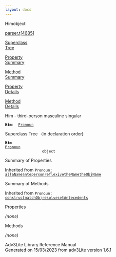 ```yaml
---
layout: docs
---
```

<span class="title">Him</span><span class="type">object</span>

[parser.t](../file/parser.t.html)\[[4685](../source/parser.t.html#4685)\]

[Superclass  
Tree](#_SuperClassTree_)

[Property  
Summary](#_PropSummary_)

[Method  
Summary](#_MethodSummary_)

[Property  
Details](#_Properties_)

[Method  
Details](#_Methods_)

<div class="fdesc">

Him - third-person masculine singular

**`Him`**` :   `[`Pronoun`](../object/Pronoun.html)

</div>

<span id="_SuperClassTree_"></span>

<div class="mjhd">

<span class="hdln">Superclass Tree</span>   (in declaration order)

</div>

**`Him`**  
[`Pronoun`](../object/Pronoun.html)  
`                 object`  
<span id="_PropSummary_"></span>

<div class="mjhd">

<span class="hdln">Summary of Properties</span>  

</div>



Inherited from `Pronoun` :  
[`all`](../object/Pronoun.html#all)[`aName`](../object/Pronoun.html#aName)[`ante`](../object/Pronoun.html#ante)[`person`](../object/Pronoun.html#person)[`reflexive`](../object/Pronoun.html#reflexive)[`theName`](../object/Pronoun.html#theName)[`theObjName`](../object/Pronoun.html#theObjName)

<span id="_MethodSummary_"></span>

<div class="mjhd">

<span class="hdln">Summary of Methods</span>  

</div>



Inherited from `Pronoun` :  
[`construct`](../object/Pronoun.html#construct)[`matchObj`](../object/Pronoun.html#matchObj)[`resolve`](../object/Pronoun.html#resolve)[`setAntecedents`](../object/Pronoun.html#setAntecedents)

<span id="_Properties_"></span>

<div class="mjhd">

<span class="hdln">Properties</span>  

</div>

*(none)* <span id="_Methods_"></span>

<div class="mjhd">

<span class="hdln">Methods</span>  

</div>

*(none)*

<div class="ftr">

Adv3Lite Library Reference Manual  
Generated on 15/03/2023 from adv3Lite version 1.6.1

</div>

